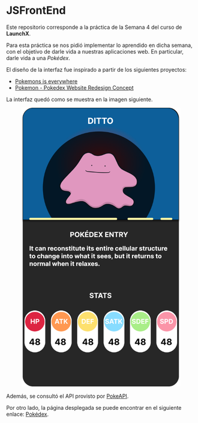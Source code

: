 # JSFrontEnd

Este repositorio corresponde a la práctica de la Semana 4 del curso de **LaunchX**.

Para esta práctica se nos pidió implementar lo aprendido en dicha semana, con el objetivo de darle vida a nuestras aplicaciones web. En particular, darle vida a una _Pokédex_. 

El diseño de la interfaz fue inspirado a partir de los siguientes proyectos:

* [Pokemons is everywhere](https://www.behance.net/gallery/45859535/Pokemons-is-everywhere/modules/274030343)
* [Pokemon - Pokedex Website Redesign Concept](https://www.behance.net/gallery/113562309/Pokemon-Pokedex-Website-Redesign-Concept/modules/648800201)

La interfaz quedó como se muestra en la imagen siguiente.

<figure>
    <div align = "center">
        <img src="./assets/UIDesign.svg" alt="UI Design">
    </div>
</figure>

Además, se consultó el API provisto por [PokeAPI](https://pokeapi.co/).

Por otro lado, la página desplegada se puede encontrar en el siguiente enlace: [Pokédex](https://pokedex-marcoslm.netlify.app/).
